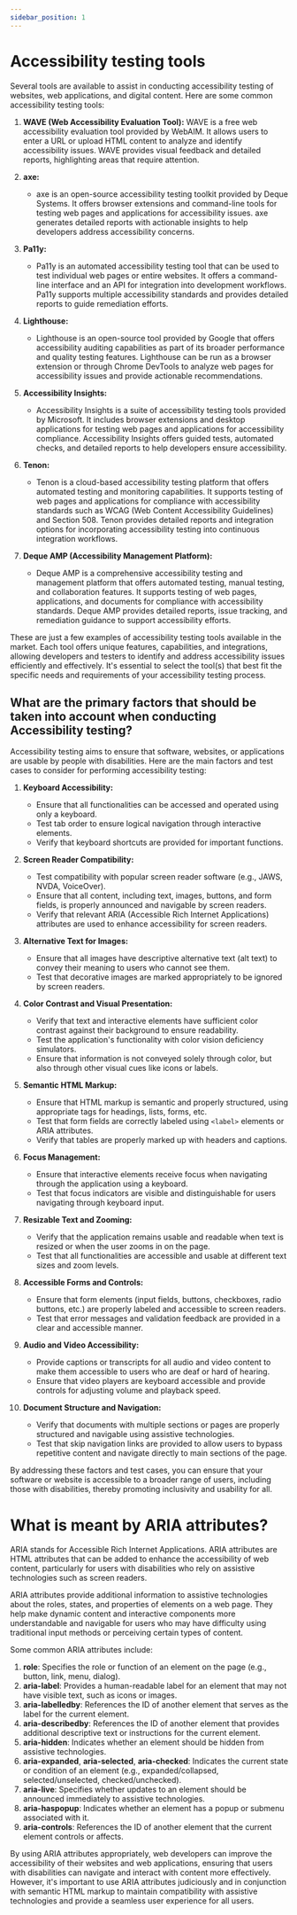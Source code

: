 ```yaml
---
sidebar_position: 1
---
```


# Accessibility testing tools

Several tools are available to assist in conducting accessibility testing of websites, web applications, and digital content. Here are some common accessibility testing tools:

1. **WAVE (Web Accessibility Evaluation Tool):** WAVE is a free web accessibility evaluation tool provided by WebAIM. It allows users to enter a URL or upload HTML content to analyze and identify accessibility issues. WAVE provides visual feedback and detailed reports, highlighting areas that require attention.

2. **axe:**
   - axe is an open-source accessibility testing toolkit provided by Deque Systems. It offers browser extensions and command-line tools for testing web pages and applications for accessibility issues. axe generates detailed reports with actionable insights to help developers address accessibility concerns.

3. **Pa11y:**
   - Pa11y is an automated accessibility testing tool that can be used to test individual web pages or entire websites. It offers a command-line interface and an API for integration into development workflows. Pa11y supports multiple accessibility standards and provides detailed reports to guide remediation efforts.

4. **Lighthouse:**
   - Lighthouse is an open-source tool provided by Google that offers accessibility auditing capabilities as part of its broader performance and quality testing features. Lighthouse can be run as a browser extension or through Chrome DevTools to analyze web pages for accessibility issues and provide actionable recommendations.

5. **Accessibility Insights:**
   - Accessibility Insights is a suite of accessibility testing tools provided by Microsoft. It includes browser extensions and desktop applications for testing web pages and applications for accessibility compliance. Accessibility Insights offers guided tests, automated checks, and detailed reports to help developers ensure accessibility.

6. **Tenon:**
   - Tenon is a cloud-based accessibility testing platform that offers automated testing and monitoring capabilities. It supports testing of web pages and applications for compliance with accessibility standards such as WCAG (Web Content Accessibility Guidelines) and Section 508. Tenon provides detailed reports and integration options for incorporating accessibility testing into continuous integration workflows.

7. **Deque AMP (Accessibility Management Platform):**
   - Deque AMP is a comprehensive accessibility testing and management platform that offers automated testing, manual testing, and collaboration features. It supports testing of web pages, applications, and documents for compliance with accessibility standards. Deque AMP provides detailed reports, issue tracking, and remediation guidance to support accessibility efforts.

These are just a few examples of accessibility testing tools available in the market. Each tool offers unique features, capabilities, and integrations, allowing developers and testers to identify and address accessibility issues efficiently and effectively. It's essential to select the tool(s) that best fit the specific needs and requirements of your accessibility testing process.

## What are the primary factors that should be taken into account when conducting Accessibility testing?

Accessibility testing aims to ensure that software, websites, or applications are usable by people with disabilities. Here are the main factors and test cases to consider for performing accessibility testing:

1. **Keyboard Accessibility:**
   - Ensure that all functionalities can be accessed and operated using only a keyboard.
   - Test tab order to ensure logical navigation through interactive elements.
   - Verify that keyboard shortcuts are provided for important functions.

2. **Screen Reader Compatibility:**
   - Test compatibility with popular screen reader software (e.g., JAWS, NVDA, VoiceOver).
   - Ensure that all content, including text, images, buttons, and form fields, is properly announced and navigable by screen readers.
   - Verify that relevant ARIA (Accessible Rich Internet Applications) attributes are used to enhance accessibility for screen readers.

3. **Alternative Text for Images:**
   - Ensure that all images have descriptive alternative text (alt text) to convey their meaning to users who cannot see them.
   - Test that decorative images are marked appropriately to be ignored by screen readers.

4. **Color Contrast and Visual Presentation:**
   - Verify that text and interactive elements have sufficient color contrast against their background to ensure readability.
   - Test the application's functionality with color vision deficiency simulators.
   - Ensure that information is not conveyed solely through color, but also through other visual cues like icons or labels.

5. **Semantic HTML Markup:**
   - Ensure that HTML markup is semantic and properly structured, using appropriate tags for headings, lists, forms, etc.
   - Test that form fields are correctly labeled using `<label>` elements or ARIA attributes.
   - Verify that tables are properly marked up with headers and captions.

6. **Focus Management:**
   - Ensure that interactive elements receive focus when navigating through the application using a keyboard.
   - Test that focus indicators are visible and distinguishable for users navigating through keyboard input.

7. **Resizable Text and Zooming:**
   - Verify that the application remains usable and readable when text is resized or when the user zooms in on the page.
   - Test that all functionalities are accessible and usable at different text sizes and zoom levels.

8. **Accessible Forms and Controls:**
   - Ensure that form elements (input fields, buttons, checkboxes, radio buttons, etc.) are properly labeled and accessible to screen readers.
   - Test that error messages and validation feedback are provided in a clear and accessible manner.

9. **Audio and Video Accessibility:**
   - Provide captions or transcripts for all audio and video content to make them accessible to users who are deaf or hard of hearing.
   - Ensure that video players are keyboard accessible and provide controls for adjusting volume and playback speed.

10. **Document Structure and Navigation:**
    - Verify that documents with multiple sections or pages are properly structured and navigable using assistive technologies.
    - Test that skip navigation links are provided to allow users to bypass repetitive content and navigate directly to main sections of the page.

By addressing these factors and test cases, you can ensure that your software or website is accessible to a broader range of users, including those with disabilities, thereby promoting inclusivity and usability for all.

# What is meant by ARIA attributes?
ARIA stands for Accessible Rich Internet Applications. ARIA attributes are HTML attributes that can be added to enhance the accessibility of web content, particularly for users with disabilities who rely on assistive technologies such as screen readers.

ARIA attributes provide additional information to assistive technologies about the roles, states, and properties of elements on a web page. They help make dynamic content and interactive components more understandable and navigable for users who may have difficulty using traditional input methods or perceiving certain types of content.

Some common ARIA attributes include:

1. **role**: Specifies the role or function of an element on the page (e.g., button, link, menu, dialog).
2. **aria-label**: Provides a human-readable label for an element that may not have visible text, such as icons or images.
3. **aria-labelledby**: References the ID of another element that serves as the label for the current element.
4. **aria-describedby**: References the ID of another element that provides additional descriptive text or instructions for the current element.
5. **aria-hidden**: Indicates whether an element should be hidden from assistive technologies.
6. **aria-expanded**, **aria-selected**, **aria-checked**: Indicates the current state or condition of an element (e.g., expanded/collapsed, selected/unselected, checked/unchecked).
7. **aria-live**: Specifies whether updates to an element should be announced immediately to assistive technologies.
8. **aria-haspopup**: Indicates whether an element has a popup or submenu associated with it.
9. **aria-controls**: References the ID of another element that the current element controls or affects.

By using ARIA attributes appropriately, web developers can improve the accessibility of their websites and web applications, ensuring that users with disabilities can navigate and interact with content more effectively. However, it's important to use ARIA attributes judiciously and in conjunction with semantic HTML markup to maintain compatibility with assistive technologies and provide a seamless user experience for all users.
